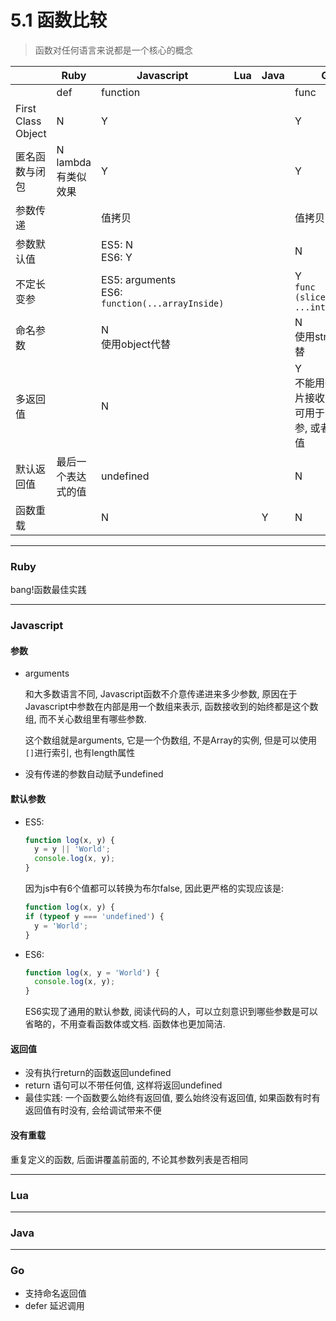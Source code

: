 # 5.1 函数比较

> 函数对任何语言来说都是一个核心的概念

|                    | Ruby                  | Javascript                                        | Lua | Java | Go                                                      |
|--------------------|-----------------------|---------------------------------------------------|-----|------|---------------------------------------------------------|
|                    | def                   | function                                          |     |      | func                                                    |
| First Class Object | N                     | Y                                                 |     |      | Y                                                       |
| 匿名函数与闭包     | N<br>lambda有类似效果 | Y                                                 |     |      | Y                                                       |
| 参数传递           |                       | 值拷贝                                            |     |      | 值拷贝                                                  |
| 参数默认值         |                       | ES5: N<br>ES6: Y                                  |     |      | N                                                       |
| 不定长变参         |                       | ES5: arguments<br>ES6: `function(...arrayInside)` |     |      | Y<br>`func (slice_inside ...int)`                       |
| 命名参数           |                       | N<br>使用object代替                               |     |      | N<br>使用struct代替                                     |
| 多返回值           |                       | N                                                 |     |      | Y<br>不能用数组切片接收<br>可用于函数实参, 或者赋值右值 |
| 默认返回值         | 最后一个表达式的值    | undefined                                         |     |      | N                                                       |
| 函数重载           |                       | N                                                 |     | Y    | N                                                       |

---

### Ruby

bang!函数最佳实践


---

### Javascript

#### 参数

* arguments

  和大多数语言不同, Javascript函数不介意传递进来多少参数, 原因在于Javascript中参数在内部是用一个数组来表示, 函数接收到的始终都是这个数组, 而不关心数组里有哪些参数.

  这个数组就是arguments, 它是一个伪数组, 不是Array的实例, 但是可以使用`[]`进行索引, 也有length属性

* 没有传递的参数自动赋予undefined

#### 默认参数

* ES5:

  ```javascript
  function log(x, y) {
    y = y || 'World';
    console.log(x, y);
  }
  ```

  因为js中有6个值都可以转换为布尔false, 因此更严格的实现应该是:

  ```javascript
  function log(x, y) {
  if (typeof y === 'undefined') {
    y = 'World';
  }
  ```

* ES6:

  ```javascript
  function log(x, y = 'World') {
    console.log(x, y);
  }
  ```
  ES6实现了通用的默认参数, 阅读代码的人，可以立刻意识到哪些参数是可以省略的，不用查看函数体或文档. 函数体也更加简洁.

#### 返回值

* 没有执行return的函数返回undefined
* return 语句可以不带任何值, 这样将返回undefined
* 最佳实践: 一个函数要么始终有返回值, 要么始终没有返回值, 如果函数有时有返回值有时没有, 会给调试带来不便

#### 没有重载

重复定义的函数, 后面讲覆盖前面的, 不论其参数列表是否相同

---



### Lua

---

### Java

---

### Go

* 支持命名返回值
* defer 延迟调用
